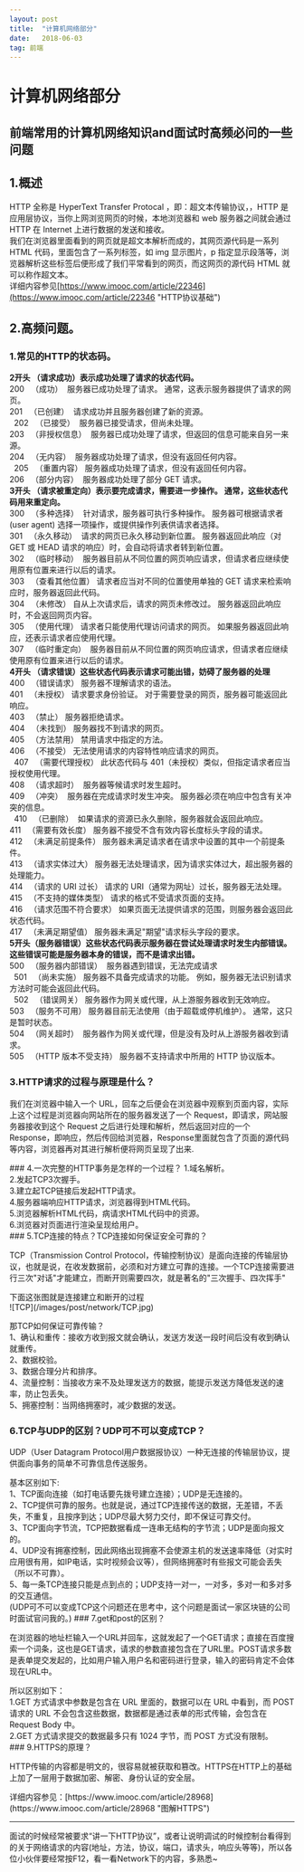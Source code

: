 ```yaml
---
layout: post
title:  "计算机网络部分"
date:   2018-06-03
tag: 前端
---
```

# 计算机网络部分
前端常用的计算机网络知识and面试时高频必问的一些问题
------
## 1.概述
HTTP 全称是 HyperText Transfer Protocal ，即：超文本传输协议，，HTTP 是应用层协议，当你上网浏览网页的时候，本地浏览器和 web 服务器之间就会通过 HTTP 在 Internet 上进行数据的发送和接收。<br>
我们在浏览器里面看到的网页就是超文本解析而成的，其网页源代码是一系列 HTML 代码，里面包含了一系列标签，如 img 显示图片，p 指定显示段落等，浏览器解析这些标签后便形成了我们平常看到的网页，而这网页的源代码 HTML 就可以称作超文本。<br>
详细内容参见[https://www.imooc.com/article/22346](https://www.imooc.com/article/22346 "HTTP协议基础")
## 2.高频问题。
### 1.常见的HTTP的状态码。
**2开头 （请求成功）表示成功处理了请求的状态代码。**<br>
200   （成功）  服务器已成功处理了请求。 通常，这表示服务器提供了请求的网页。 <br>
201   （已创建）  请求成功并且服务器创建了新的资源。<br> 
202   （已接受）  服务器已接受请求，但尚未处理。 <br>
203   （非授权信息）  服务器已成功处理了请求，但返回的信息可能来自另一来源。 <br>
204   （无内容）  服务器成功处理了请求，但没有返回任何内容。<br> 
205   （重置内容） 服务器成功处理了请求，但没有返回任何内容。<br>
206   （部分内容）  服务器成功处理了部分 GET 请求。<br>
**3开头 （请求被重定向）表示要完成请求，需要进一步操作。 通常，这些状态代码用来重定向。**<br>
300   （多种选择）  针对请求，服务器可执行多种操作。 服务器可根据请求者 (user agent) 选择一项操作，或提供操作列表供请求者选择。 <br>
301   （永久移动）  请求的网页已永久移动到新位置。 服务器返回此响应（对 GET 或 HEAD 请求的响应）时，会自动将请求者转到新位置。<br>
302   （临时移动）  服务器目前从不同位置的网页响应请求，但请求者应继续使用原有位置来进行以后的请求。<br>
303   （查看其他位置） 请求者应当对不同的位置使用单独的 GET 请求来检索响应时，服务器返回此代码。<br>
304   （未修改） 自从上次请求后，请求的网页未修改过。 服务器返回此响应时，不会返回网页内容。 <br>
305   （使用代理） 请求者只能使用代理访问请求的网页。 如果服务器返回此响应，还表示请求者应使用代理。 <br>
307   （临时重定向）  服务器目前从不同位置的网页响应请求，但请求者应继续使用原有位置来进行以后的请求。<br>
**4开头 （请求错误）这些状态代码表示请求可能出错，妨碍了服务器的处理**<br>
400   （错误请求） 服务器不理解请求的语法。 <br>
401   （未授权） 请求要求身份验证。 对于需要登录的网页，服务器可能返回此响应。 <br>
403   （禁止） 服务器拒绝请求。<br>
404   （未找到） 服务器找不到请求的网页。<br>
405   （方法禁用） 禁用请求中指定的方法。<br>
406   （不接受） 无法使用请求的内容特性响应请求的网页。<br> 
407   （需要代理授权） 此状态代码与 401（未授权）类似，但指定请求者应当授权使用代理。<br>
408   （请求超时）  服务器等候请求时发生超时。<br>
409   （冲突）  服务器在完成请求时发生冲突。 服务器必须在响应中包含有关冲突的信息。<br> 
410   （已删除）  如果请求的资源已永久删除，服务器就会返回此响应。<br>
411   （需要有效长度） 服务器不接受不含有效内容长度标头字段的请求。<br>
412   （未满足前提条件） 服务器未满足请求者在请求中设置的其中一个前提条件。<br>
413   （请求实体过大） 服务器无法处理请求，因为请求实体过大，超出服务器的处理能力。<br>
414   （请求的 URI 过长） 请求的 URI（通常为网址）过长，服务器无法处理。<br>
415   （不支持的媒体类型） 请求的格式不受请求页面的支持。 <br>
416   （请求范围不符合要求） 如果页面无法提供请求的范围，则服务器会返回此状态代码。<br>
417   （未满足期望值） 服务器未满足"期望"请求标头字段的要求。<br>
**5开头（服务器错误）这些状态代码表示服务器在尝试处理请求时发生内部错误。 这些错误可能是服务器本身的错误，而不是请求出错。**<br>
500   （服务器内部错误）  服务器遇到错误，无法完成请求<br> 
501   （尚未实施） 服务器不具备完成请求的功能。 例如，服务器无法识别请求方法时可能会返回此代码。<br> 
502   （错误网关） 服务器作为网关或代理，从上游服务器收到无效响应。<br>
503   （服务不可用） 服务器目前无法使用（由于超载或停机维护）。 通常，这只是暂时状态。<br>
504   （网关超时）  服务器作为网关或代理，但是没有及时从上游服务器收到请求。<br>
505   （HTTP 版本不受支持） 服务器不支持请求中所用的 HTTP 协议版本。<br>
### 3.HTTP请求的过程与原理是什么？
<p>我们在浏览器中输入一个 URL，回车之后便会在浏览器中观察到页面内容，实际上这个过程是浏览器向网站所在的服务器发送了一个 Request，即请求，网站服务器接收到这个 Request 之后进行处理和解析，然后返回对应的一个 Response，即响应，然后传回给浏览器，Response里面就包含了页面的源代码等内容，浏览器再对其进行解析便将网页呈现了出来.
</p>
### 4.一次完整的HTTP事务是怎样的一个过程？
1.域名解析。<br>
2.发起TCP3次握手。<br>
3.建立起TCP链接后发起HTTP请求。<br>
4.服务器端响应HTTP请求，浏览器得到HTML代码。<br>
5.浏览器解析HTML代码，病请求HTML代码中的资源。<br>
6.浏览器对页面进行渲染呈现给用户。<br>
### 5.TCP连接的特点？TCP连接如何保证安全可靠的？
<p>TCP（Transmission Control Protocol，传输控制协议）是面向连接的传输层协议，也就是说，在收发数据前，必须和对方建立可靠的连接。一个TCP连接需要进行三次"对话"才能建立，而断开则需要四次，就是著名的"三次握手、四次挥手"</p>
下面这张图就是连接建立和断开的过程<br>
![TCP](/images/post/network/TCP.jpg)

那TCP如何保证可靠传输？<br>
1、确认和重传：接收方收到报文就会确认，发送方发送一段时间后没有收到确认就重传。<br>
2、数据校验。<br>
3、数据合理分片和排序。<br>
4、流量控制：当接收方来不及处理发送方的数据，能提示发送方降低发送的速率，防止包丢失。<br>
5、拥塞控制：当网络拥塞时，减少数据的发送。<br>
### 6.TCP与UDP的区别？UDP可不可以变成TCP？
<p>UDP（User Datagram Protocol用户数据报协议）一种无连接的传输层协议，提供面向事务的简单不可靠信息传送服务。</p>
基本区别如下:<br>
1、TCP面向连接（如打电话要先拨号建立连接）；UDP是无连接的。<br>
2、TCP提供可靠的服务。也就是说，通过TCP连接传送的数据，无差错，不丢失，不重复，且按序到达；UDP尽最大努力交付，即不保证可靠交付。<br>
3、TCP面向字节流，TCP把数据看成一连串无结构的字节流；UDP是面向报文的。<br>
4、UDP没有拥塞控制，因此网络出现拥塞不会使源主机的发送速率降低（对实时应用很有用，如IP电话，实时视频会议等），但网络拥塞时有些报文可能会丢失（所以不可靠）。<br>
5、每一条TCP连接只能是点到点的；UDP支持一对一，一对多，多对一和多对多的交互通信。<br>
(UDP可不可以变成TCP这个问题还在思考中，这个问题是面试一家区块链的公司时面试官问我的。)
### 7.get和post的区别？
<p>在浏览器的地址栏输入一个URL并回车，这就发起了一个GET请求；直接在百度搜索一个词条，这也是GET请求，请求的参数直接包含在了URL里。POST请求多数是表单提交发起的，比如用户输入用户名和密码进行登录，输入的密码肯定不会体现在URL中。</p>
所以区别如下：<br>
1.GET 方式请求中参数是包含在 URL 里面的，数据可以在 URL 中看到，而 POST 请求的 URL 不会包含这些数据，数据都是通过表单的形式传输，会包含在 Request Body 中。<br>
2.GET 方式请求提交的数据最多只有 1024 字节，而 POST 方式没有限制。<br>
### 9.HTTPS的原理？
<p>HTTP传输的内容都是明文的，很容易就被获取和篡改。HTTPS在HTTP上的基础上加了一层用于数据加密、解密、身份认证的安全层。</p>
详细内容参见：[https://www.imooc.com/article/28968](https://www.imooc.com/article/28968 "图解HTTPS")

------
面试的时候经常被要求“讲一下HTTP协议”，或者让说明调试的时候控制台看得到的关于网络请求的内容(地址，方法，协议，端口，请求头，响应头等等)，所以各位小伙伴要经常按F12，看一看Network下的内容，多熟悉~